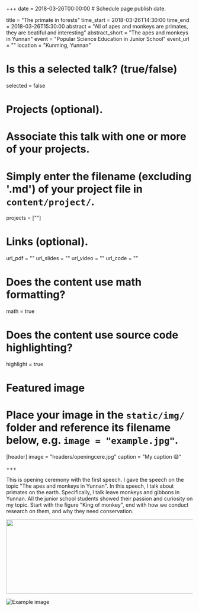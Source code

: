 +++
date = 2018-03-26T00:00:00  # Schedule page publish date.

title = "The primate in forests"
time_start = 2018-03-26T14:30:00
time_end = 2018-03-26T15:30:00
abstract = "All of apes and monkeys are primates, they are beatiful and interesting"
abstract_short = "The apes and monkeys in Yunnan"
event = "Popular Science Education in Junior School"
event_url = ""
location = "Kunming, Yunnan"

# Is this a selected talk? (true/false)
selected = false

# Projects (optional).
#   Associate this talk with one or more of your projects.
#   Simply enter the filename (excluding '.md') of your project file in `content/project/`.
projects = [""]

# Links (optional).
url_pdf = ""
url_slides = ""
url_video = ""
url_code = ""

# Does the content use math formatting?
math = true

# Does the content use source code highlighting?
highlight = true

# Featured image
# Place your image in the `static/img/` folder and reference its filename below, e.g. `image = "example.jpg"`.
[header]
image = "headers/openingcere.jpg"
caption = "My caption :smile:"

+++

This is opening ceremony with the first speech. I gave the speech on the topic "The apes and monkeys in Yunnan". In this speech, I talk about primates on the earth. Specifically, I talk leave monkeys and gibbons in Yunnan. All the junior school students showed their passion and curiosity on my topic. Start with the figure "King of monkey", end with how we conduct research on them, and why they need conservation.

<img src="/img/talking1.jpg" width="1000px" height="200px" />


![Example image](/img/talking2.jpg)

